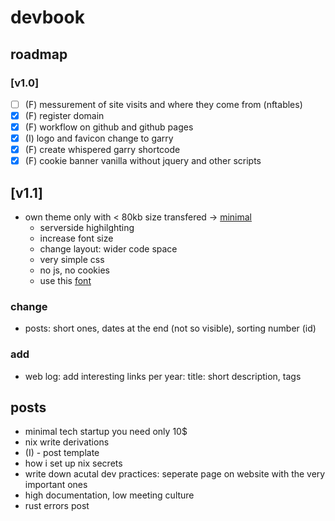 # devbook

## roadmap

### [v1.0]

- [ ] (F) messurement of site visits and where they come from (nftables)
- [x] (F) register domain
- [x] (F) workflow on github and github pages
- [x] (I) logo and favicon change to garry
- [x] (F) create whispered garry shortcode
- [x] (F) cookie banner vanilla without jquery and other scripts

## [v1.1]

- own theme only with < 80kb size transfered -> [minimal](https://retrolog.io/blog/creating-a-hugo-theme-from-scratch/)
  - serverside highilghting
  - increase font size
  - change layout: wider code space
  - very simple css
  - no js, no cookies
  - use this [font](https://j3s.sh/thought/my-deployment-platform-is-a-shell-script.html)

### change

- posts: short ones, dates at the end (not so visible), sorting number (id)

### add

- web log: add interesting links per year: title: short description, tags

## posts

- minimal tech startup you need only 10$
- nix write derivations
- (I) - post template
- how i set up nix secrets
- write down acutal dev practices: seperate page on website with the very important ones
- high documentation, low meeting culture
- rust errors post